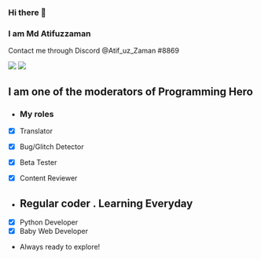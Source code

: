### Hi there 👋
### I am Md Atifuzzaman 
Contact me through Discord @Atif_uz_Zaman #8869



![](https://komarev.com/ghpvc/?username=MdAtifuzzaman01&color=brightgreen&style=plastic)
[![](https://img.shields.io/static/v1?label=MdAtifuzzaman01&logo=github&message=Follow&color=black)](https://github.com/MdAtifuzzaman01)

## I am one of the moderators of Programming Hero
- ### My roles
- [X] Translator
- [X] Bug/Glitch Detector
- [X] Beta Tester
- [X] Content Reviewer


- ## Regular coder . Learning Everyday
- [X] Python Developer
- [X] Baby Web Developer 
- Always ready to explore!


